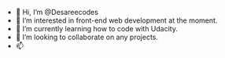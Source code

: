 - 👋 Hi, I’m @Desareecodes
- 👀 I’m interested in front-end web development at the moment.
- 🌱 I’m currently learning how to code with Udacity.
- 💞️ I’m looking to collaborate on any projects.
- 📫

<!---
Desareecodes/Desareecodes is a ✨ special ✨ repository because its `README.md` (this file) appears on your GitHub profile.
You can click the Preview link to take a look at your changes.
--->
